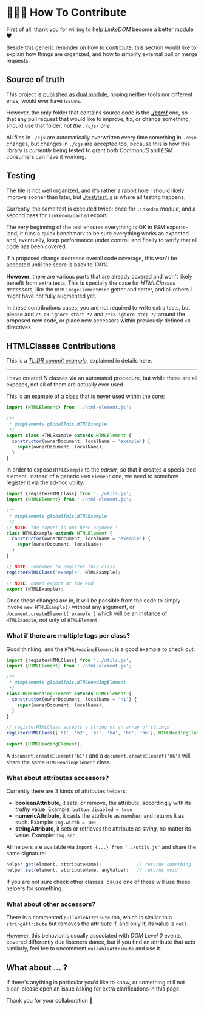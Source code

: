 # 👭👫👬 How To Contribute

First of all, thank you for willing to help *LinkeDOM* become a better module ♥

Beside [this generic reminder on how to contribute](https://gist.github.com/WebReflection/f6dc8017a1c10f0ece2e292b0b9607ff), this section would like to explain how things are organized, and how to simplify external pull or merge requests.



## Source of truth

This project is [published as dual module](https://webreflection.medium.com/a-nodejs-dual-module-deep-dive-8f94ff56210e), hoping neither tools nor different envs, would ever have issues.

However, the only folder that contains source code is the **[./esm/](./esm)** one, so that any pull request that would like to improve, fix, or change something, should use that folder, *not the `./cjs/` one*.

All files in `./cjs` are automatically overwritten every time something in `./esm` changes, but changes in `./cjs` are accepted too, because this is how this library is *currently* being tested to grant both *CommonJS* and *ESM* consumers can have it working.



## Testing

The file is not well organized, and it's rather a rabbit hole I should likely improve sooner than later, but [./test/test.js](./test/test.js) is where all testing happens.

Currently, the same test is executed twice: once for `linkedom` module, and a second pass for `linkedom/cached` export.

The very beginning of the test ensures everything is OK in *ESM* exports-land, it runs a quick benchmark to be sure everything works as expected and, eventually, keep performance under control, and finally to verify that all code has been covered.

If a proposed change decrease overall code coverage, this won't be accepted until the score is back to 100%.

**However**, there are various parts that are already covered and won't likely benefit from extra tests. This is specially the case for *HTMLClasses accessors*, like the `HTMLImageElement#src` getter and setter, and all others I might have not fully augmented yet.

In these contributions cases, you are not required to write extra tests, but please add `/* c8 ignore start */` and `/*c8 ignore stop */` around the proposed new code, or place new accessors within previously defined `c8` directives.


## HTMLClasses Contributions

This is a *[TL;DR commit example](https://github.com/WebReflection/linkedom/commit/2fa2d3b063f5b420c207f346d1ce943218d14178)*, explained in details here.

- - -

I have created *N* classes via an automated procedure, but while these are all exposes, not all of them are actually ever used.

This is an example of a class that is never used within the core:

```js
import {HTMLElement} from './html-element.js';

/**
 * @implements globalThis.HTMLExample
 */
export class HTMLExample extends HTMLElement {
  constructor(ownerDocument, localName = 'example') {
    super(ownerDocument, localName);
  }
}
```

In order to expose `HTMLExample` to the *parser*, so that it creates a specialized element, instead of a generic `HTMLElement` one, we need to somehow register it via the ad-hoc utility:

```js
import {registerHTMLClass} from '../utils.js';
import {HTMLElement} from './html-element.js';

/**
 * @implements globalThis.HTMLExample
 */
// NOTE: the export is not here anymore !
class HTMLExample extends HTMLElement {
  constructor(ownerDocument, localName = 'example') {
    super(ownerDocument, localName);
  }
}

// NOTE: remember to register this class
registerHTMLClass('example', HTMLExample);

// NOTE: named export at the end
export {HTMLExample};
```

Once these changes are in, it will be possible from the code to simply invoke `new HTMLExample()` without any argument, or `document.createElement('example')` which will be an instance of `HTMLExample`, not only of `HTMLElement`.

### What if there are multiple tags per class?

Good thinking, and the `HTMLHeadingElement` is a good example to check out:

```js
import {registerHTMLClass} from '../utils.js';
import {HTMLElement} from './html-element.js';

/**
 * @implements globalThis.HTMLHeadingElement
 */
class HTMLHeadingElement extends HTMLElement {
  constructor(ownerDocument, localName = 'h1') {
    super(ownerDocument, localName);
  }
}

// registerHTMLClass accepts a string or an array of strings
registerHTMLClass(['h1', 'h2', 'h3', 'h4', 'h5', 'h6'], HTMLHeadingElement);

export {HTMLHeadingElement};
```

A `document.createElement('h1')` and a `document.createElement('h6')` will share the same `HTMLHeadingElement` class.


### What about attributes accessors?

Currently there are 3 kinds of attributes helpers:

  * **booleanAttribute**, it sets, or remove, the attribute, accordingly with its *truthy* value. Example: `button.disabled = true`
  * **numericAttribute**, it casts the attribute as *number*, and returns it as such. Example: `img.width = 100`
  * **stringAttribute**, it sets or retrieves the attribute as *string*, no matter its value. Example: `img.src`

All helpers are available via `import {...} from '../utils.js'` and share the same signature:

```js
helper.get(element, attributeName);             // returns something
helper.set(element, attributeName, anyValue);   // returns void
```

If you are not sure check other classes 'cause one of those will use these helpers for something.


### What about other accessors?

There is a commented `nullableAttribute` too, which is similar to a `stringAttribute` but removes the attribute if, and only if, its value is `null`.

However, this behavior is usually associated with *DOM Level 0* events, covered differently due listeners dance, but if you find an attribute that acts similarly, feel fee to uncomment `nullableAttribute` and use it.


## What about ... ?

If there's anything in particular you'd like to know, or something still not clear, please open an issue asking for extra clarifications in this page.

Thank you for your collaboration 👋
